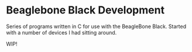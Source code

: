 # Beaglebone Black Development

Series of programs written in C for use with the BeagleBone Black. Started with a number of devices I had sitting around.

WIP!
